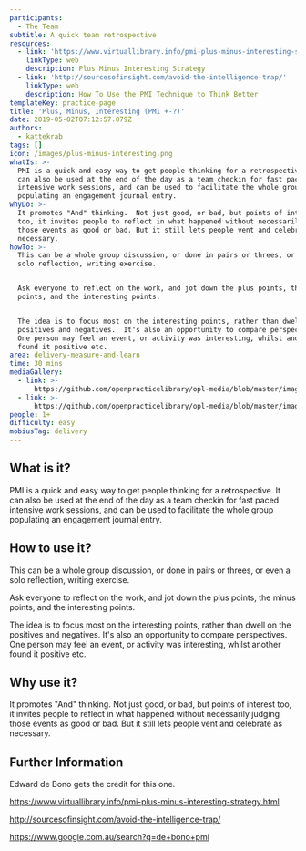 ```yaml
---
participants:
  - The Team
subtitle: A quick team retrospective
resources:
  - link: 'https://www.virtuallibrary.info/pmi-plus-minus-interesting-strategy.html'
    linkType: web
    description: Plus Minus Interesting Strategy
  - link: 'http://sourcesofinsight.com/avoid-the-intelligence-trap/'
    linkType: web
    description: How To Use the PMI Technique to Think Better
templateKey: practice-page
title: 'Plus, Minus, Interesting (PMI +-?)'
date: 2019-05-02T07:12:57.079Z
authors:
  - kattekrab
tags: []
icon: /images/plus-minus-interesting.png
whatIs: >-
  PMI is a quick and easy way to get people thinking for a retrospective.  It
  can also be used at the end of the day as a team checkin for fast paced
  intensive work sessions, and can be used to facilitate the whole group
  populating an engagement journal entry.
whyDo: >-
  It promotes "And" thinking.  Not just good, or bad, but points of interest
  too, it invites people to reflect in what happened without necessarily judging
  those events as good or bad. But it still lets people vent and celebrate as
  necessary.
howTo: >-
  This can be a whole group discussion, or done in pairs or threes, or even a
  solo reflection, writing exercise.


  Ask everyone to reflect on the work, and jot down the plus points, the minus
  points, and the interesting points.


  The idea is to focus most on the interesting points, rather than dwell on the
  positives and negatives.  It's also an opportunity to compare perspectives. 
  One person may feel an event, or activity was interesting, whilst another
  found it positive etc.
area: delivery-measure-and-learn
time: 30 mins
mediaGallery:
  - link: >-
      https://github.com/openpracticelibrary/opl-media/blob/master/images/Plus%20Minus%20Interesting.png?raw=true
  - link: >-
      https://github.com/openpracticelibrary/opl-media/blob/master/images/PMI2.gif?raw=true
people: 1+
difficulty: easy
mobiusTag: delivery
---
```

## What is it?

PMI is a quick and easy way to get people thinking for a retrospective. It can also be used at the end of the day as a team checkin for fast paced intensive work sessions, and can be used to facilitate the whole group populating an engagement journal entry.

## How to use it?

This can be a whole group discussion, or done in pairs or threes, or even a solo reflection, writing exercise.

Ask everyone to reflect on the work, and jot down the plus points, the minus points, and the interesting points.

The idea is to focus most on the interesting points, rather than dwell on the positives and negatives. It's also an opportunity to compare perspectives. One person may feel an event, or activity was interesting, whilst another found it positive etc.

## Why use it?

It promotes "And" thinking. Not just good, or bad, but points of interest too, it invites people to reflect in what happened without necessarily judging those events as good or bad. But it still lets people vent and celebrate as necessary.

## Further Information

Edward de Bono gets the credit for this one.

https://www.virtuallibrary.info/pmi-plus-minus-interesting-strategy.html

http://sourcesofinsight.com/avoid-the-intelligence-trap/

https://www.google.com.au/search?q=de+bono+pmi

